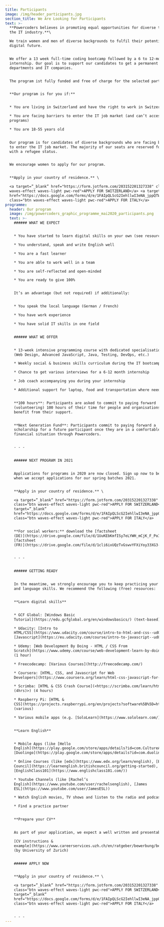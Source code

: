 ```yaml
---
title: Participants
image: /img/header_participants.jpg
section_title: We Are Looking for Participants
text: >-
  **Powercoders believes in promoting equal opportunities for diverse talents in
  the IT industry.**\

  We train women and men of diverse backgrounds to fulfil their potential in a
  digital future. 


  We offer a 13 week full-time coding bootcamp followed by a 6 to 12-month
  internship. Our goal is to support our candidates to get a permanent job in IT
  departments and IT companies. 


  The program ist fully funded and free of charge for the selected participants.


  **Our program is for you if:**


  * You are living in Switzerland and have the right to work in Switzerland

  * You are facing barriers to enter the IT job market (and can’t access similar
  programs)

  * You are 18-55 years old


  Our program is for candidates of diverse backgrounds who are facing barriers
  to enter the IT job market. The majority of our seats are reserved for people
  with a refugee status. 


  We encourage women to apply for our program. 


  **Apply in your country of residence.** \

  <a target=”_blank” href="https://form.jotform.com/203152201327338" class="btn
  waves-effect waves-light pwc-red">APPLY FOR SWITZERLAND</a> <a target=”_blank”
  href="https://docs.google.com/forms/d/e/1FAIpQLScG2IehllwI3eNA_jppQTWRLYp0WYAY10fMuJ4AHZoaQ4Qv7g/viewform"
  class="btn waves-effect waves-light pwc-red">APPLY FOR ITALY</a>
programme:
  header: Our program
  image: /img/powercoders_graphic_programme_mai2020_participants.png
  text: >-
    ###### WHAT WE EXPECT


    * You have started to learn digital skills on your own (see resources below)

    * You understand, speak and write English well

    * You are a fast learner

    * You are able to work well in a team

    * You are self-reflected and open-minded

    * You are ready to give 100%


    It’s an advantage (but not required) if additionally:


    * You speak the local language (German / French)

    * You have work experience

    * You have solid IT skills in one field


    ###### WHAT WE OFFER


    * 13-week intensive programming course with dedicated specialisation tracks
    (Web Design, Advanced JavaScript, Java, Testing, DevOps, etc.)

    * Weekly social & business skills curriculum during the IT bootcamp

    * Chance to get various interviews for a 6-12 month internship

    * Job coach accompanying you during your internship

    * Additional support for laptop, food and transportation where needed


    **100 hours**: Participants are asked to commit to paying forward
    (volunteering) 100 hours of their time for people and organisations who
    benefit from their support.


    **Next Generation Fund**: Participants commit to paying forward a
    scholarship for a future participant once they are in a comfortable
    financial situation through Powercoders.


    - - -


    ###### NEXT PROGRAM IN 2021


    Applications for programs in 2020 are now closed. Sign up now to be informed
    when we accept applications for our spring batches 2021.


    **Apply in your country of residence.** \

    <a target=”_blank” href="https://form.jotform.com/203152201327338"
    class="btn waves-effect waves-light pwc-red">APPLY FOR SWITZERLAND</a> <a
    target=”_blank”
    href="https://docs.google.com/forms/d/e/1FAIpQLScG2IehllwI3eNA_jppQTWRLYp0WYAY10fMuJ4AHZoaQ4Qv7g/viewform"
    class="btn waves-effect waves-light pwc-red">APPLY FOR ITALY</a>   


    **For social workers:** download the [factsheet
    (DE)](https://drive.google.com/file/d/1UuKEbKmfISy7eLYWH_mCjK_F_PoIU1Mz/view),
    [factsheet
    (FR)](https://drive.google.com/file/d/1cli6ixUQzTvGswvYFXiYoy33XG3-UGVc/view?usp=sharing)


    - - -


    ###### GETTING READY


    In the meantime, we strongly encourage you to keep practicing your coding
    and language skills. We recommend the following (free) resources: 


    **Learn digital skills**


    * GCF Global: [Windows Basic
    Tutorial](https://edu.gcfglobal.org/en/windowsbasics/) (text-based)

    * Udacity: [Intro to
    HTML/CSS](https://www.udacity.com/course/intro-to-html-and-css--ud001) and
    [Javascript](https://eu.udacity.com/course/intro-to-javascript--ud803)

    * Udemy: [Web Development By Doing - HTML / CSS From
    Scratch](https://www.udemy.com/course/web-development-learn-by-doing-html5-css3-from-scratch-introductory/)
    (1 hour)

    * Freecodecamp: [Various Courses](http://freecodecamp.com/)

    * Coursera: [HTML, CSS, and Javascript for Web
    Developers](https://www.coursera.org/learn/html-css-javascript-for-web-developers)

    * Scrimba: [HTML & CSS Crash Course](<https://scrimba.com/learn/htmlcss/
    (4hrs)>) (4 hours)

    * Raspberry Pi: [HTML &
    CSS](https://projects.raspberrypi.org/en/projects?software%5B%5D=html-css-javascript)
    (various)

    * Various mobile apps (e.g. [SoloLearn](https://www.sololearn.com/))


    **Learn English**


    * Mobile Apps (like [Hello
    English](https://play.google.com/store/apps/details?id=com.CultureAlley.japanese.english),
    [Duolingo](https://play.google.com/store/apps/details?id=com.duolingo))

    * Online Courses (like [edx](https://www.edx.org/learn/english), [British
    Council](https://learnenglish.britishcouncil.org/getting-started),
    [EnglishClass101](https://www.englishclass101.com/))  

    * Youtube Channels (like [Rachel’s
    English](https://www.youtube.com/user/rachelsenglish), [James
    ESL](https://www.youtube.com/user/JamesESL)) 

    * Watch English movies, TV shows and listen to the radio and podcasts

    * Find a practice partner


    **Prepare your CV**


    As part of your application, we expect a well written and presentable CV. \

    [CV instructions &
    example](https://www.careerservices.uzh.ch/en/ratgeber/bewerbung/bewerbungsdossier/Lebenslauf.html)
    (by University of Zurich)


    ###### APPLY NOW


    **Apply in your country of residence.** \

    <a target=”_blank” href="https://form.jotform.com/203152201327338"
    class="btn waves-effect waves-light pwc-red">APPLY FOR SWITZERLAND</a> <a
    target=”_blank”
    href="https://docs.google.com/forms/d/e/1FAIpQLScG2IehllwI3eNA_jppQTWRLYp0WYAY10fMuJ4AHZoaQ4Qv7g/viewform"
    class="btn waves-effect waves-light pwc-red">APPLY FOR ITALY</a>   


    - - -
---
```


